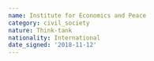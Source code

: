```yaml
---
name: Institute for Economics and Peace
category: civil_society
nature: Think-tank
nationality: International
date_signed: '2018-11-12'
---
```

    